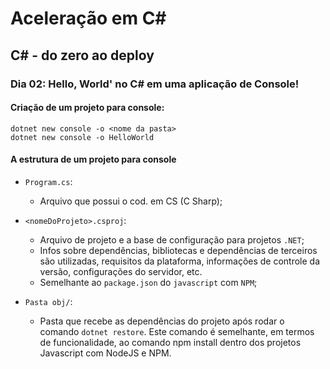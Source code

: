 # Aceleração em C#
## C# - do zero ao deploy
### Dia 02:  Hello, World' no C# em uma aplicação de Console!

#### Criação de um projeto para console:
  ~~~shell
  dotnet new console -o <nome da pasta>
  dotnet new console -o HelloWorld
  ~~~
#### A estrutura de um projeto para console

* `Program.cs`:
  * Arquivo que possui o cod. em CS (C Sharp);

* `<nomeDoProjeto>.csproj`:
  * Arquivo de projeto e a base de configuração para projetos `.NET`;
  * Infos sobre dependências, bibliotecas e dependências de terceiros são utilizadas, requisitos da plataforma, informações de controle da versão, configurações do servidor, etc.
  * Semelhante ao `package.json` do `javascript` com `NPM`;

* `Pasta obj/`:
  * Pasta que recebe as dependências do projeto após rodar o comando `dotnet restore`. Este comando é semelhante, em termos de funcionalidade, ao comando npm install dentro dos projetos Javascript com NodeJS e NPM.
